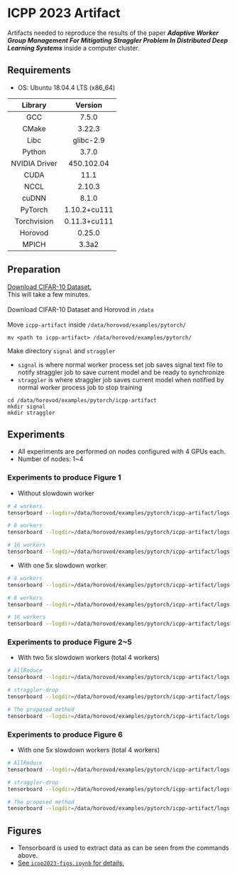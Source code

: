 # ICPP 2023 Artifact
Artifacts needed to reproduce the results of the paper ***Adaptive Worker Group Management For Mitigating Straggler Problem In Distributed Deep Learning Systems*** inside a computer cluster.

## Requirements
* OS: Ubuntu 18.04.4 LTS (x86_64)

|Library|Version|
|:---:|:---:|
|GCC|7.5.0|
|CMake|3.22.3|
|Libc|glibc-2.9|
|Python|3.7.0|
|NVIDIA Driver|450.102.04|
|CUDA|11.1|
|NCCL|2.10.3|
|cuDNN|8.1.0|
|PyTorch|1.10.2+cu111|
|Torchvision|0.11.3+cu111|
|Horovod|0.25.0|
|MPICH|3.3a2|

## Preparation
[Download CIFAR-10 Dataset.](https://www.cs.toronto.edu/~kriz/cifar.html)<br/>
This will take a few minutes.<br/><br/>
Download CIFAR-10 Dataset and Horovod in `/data`<br/><br/>
Move `icpp-artifact` inside `/data/horovod/examples/pytorch/`
```
mv <path to icpp-artifact> /data/horovod/examples/pytorch/
```
Make directory `signal` and `straggler`
* `signal` is where normal worker process set job saves signal text file to notify straggler job to save current model and be ready to synchronize
* `straggler` is where straggler job saves current model when notified by normal worker process job to stop training
```
cd /data/horovod/examples/pytorch/icpp-artifact
mkdir signal
mkdir straggler
```

## Experiments
* All experiments are performed on nodes configured with 4 GPUs each.
* Number of nodes: 1~4

### Experiments to produce Figure 1
* Without slowdown worker
```bash
# 4 workers
tensorboard --logdir=/data/horovod/examples/pytorch/icpp-artifact/logs --port=6011 & horovodrun -np 4 -H localhost:4 python3 pytorch_cifar10_resnet18.py

# 8 workers
tensorboard --logdir=/data/horovod/examples/pytorch/icpp-artifact/logs --port=6012 & horovodrun -np 8 -H <private IP of node1>:4,<private IP of node2>:4 python3 pytorch_cifar10_resnet18.py

# 16 workers
tensorboard --logdir=/data/horovod/examples/pytorch/icpp-artifact/logs --port=6013 & horovodrun -np 16 -H <private IP of node1>:4,<private IP of node2>:4,<private IP of node3>:4,<private IP of node4>:4 python3 pytorch_cifar10_resnet18.py
```
* With one 5x slowdown worker
```bash
# 4 workers
tensorboard --logdir=/data/horovod/examples/pytorch/icpp-artifact/logs --port=6014 & horovodrun -np 4 -H localhost:4 python3 pytorch_cifar10_resnet18_01.py

# 8 workers
tensorboard --logdir=/data/horovod/examples/pytorch/icpp-artifact/logs --port=6015 & horovodrun -np 8 -H <private IP of node1>:4,<private IP of node2>:4 python3 pytorch_cifar10_resnet18_01.py

# 16 workers
tensorboard --logdir=/data/horovod/examples/pytorch/icpp-artifact/logs --port=6016 & horovodrun -np 16 -H <private IP of node1>:4,<private IP of node2>:4,<private IP of node3>:4,<private IP of node4>:4 python3 pytorch_cifar10_resnet18_01.py
```

### Experiments to produce Figure 2~5
* With two 5x slowdown workers (total 4 workers)
```bash
# AllReduce
tensorboard --logdir=/data/horovod/examples/pytorch/icpp-artifact/logs --port=6017 & horovodrun -np 4 -H localhost:4 python3 pytorch_cifar10_resnet18_02.py

# straggler-drop
tensorboard --logdir=/data/horovod/examples/pytorch/icpp-artifact/logs --port=6018 & horovodrun -np 4 -H localhost:4 python3 pytorch_cifar10_resnet18_straggler_drop_02.py

# The proposed method
tensorboard --logdir=/data/horovod/examples/pytorch/icpp-artifact/logs --port=6019 & horovodrun -np 4 -H localhost:4 python3 pytorch_cifar10_resnet18_proposed_02.py
```

### Experiments to produce Figure 6
* With one 5x slowdown workers (total 4 workers)
```bash
# AllReduce
tensorboard --logdir=/data/horovod/examples/pytorch/icpp-artifact/logs --port=6020 & horovodrun -np 4 -H localhost:4 python3 pytorch_cifar10_resnet18_01.py

# straggler-drop
tensorboard --logdir=/data/horovod/examples/pytorch/icpp-artifact/logs --port=6021 & horovodrun -np 4 -H localhost:4 python3 pytorch_cifar10_resnet18_straggler_drop_01.py

# The proposed method
tensorboard --logdir=/data/horovod/examples/pytorch/icpp-artifact/logs --port=6022 & horovodrun -np 4 -H localhost:4 python3 pytorch_cifar10_resnet18_proposed_01.py
```

## Figures
* Tensorboard is used to extract data as can be seen from the commands above.
* [See `icpp2023-figs.ipynb` for details.](https://github.com/ledzep0830/icpp-artifact/blob/main/icpp2023-figs.ipynb)
